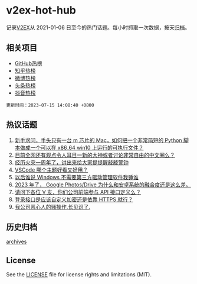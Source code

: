 # v2ex-hot-hub

 记录[V2EX](https://www.v2ex.com/)从 2021-01-06 日至今的热门话题。每小时抓取一次数据，按天[归档](archives)。
 
 ## 相关项目

- [GitHub热榜](https://github.com/snaildev/github-hot-hub)
- [知乎热榜](https://github.com/snaildev/zhihu-hot-hub)
- [微博热榜](https://github.com/snaildev/weibo-hot-hub)
- [头条热榜](https://github.com/snaildev/toutiao-hot-hub)
- [抖音热榜](https://github.com/snaildev/douyin-hot-hub)


 `更新时间：2023-07-15 14:08:40 +0800`

## 热议话题

1. [新手求问，手头只有一台 m 芯片的 Mac，如何把一个非常简短的 Python 脚本做成一个可以在 x86_64 win10 上运行的可执行文件？](https://www.v2ex.com/t/956844)
1. [目前全网还有观点令人耳目一新的大神或者讨论非常自由的中文圈么？](https://www.v2ex.com/t/956799)
1. [经历火灾一周年了，讲出来给大家提提醒敲敲警钟](https://www.v2ex.com/t/956769)
1. [VSCode 哪个主题好看又好用？](https://www.v2ex.com/t/956877)
1. [以后谁说 Windows 不需要第三方驱动管理软件我锤谁](https://www.v2ex.com/t/956884)
1. [2023 年了， Google Photos/Drive 为什么和安卓系统的融合度还是这么差。](https://www.v2ex.com/t/956875)
1. [请问下各位 V 友，你们公司前端参与 API 接口定义么？](https://www.v2ex.com/t/956765)
1. [登录接口是应该自定义加密还是依靠 HTTPS 就行？](https://www.v2ex.com/t/956809)
1. [我公司恶心人的骚操作.长见识了.](https://www.v2ex.com/t/956824)

## 历史归档

[archives](archives)

## License

See the [LICENSE](LICENSE) file for license rights and limitations (MIT).
